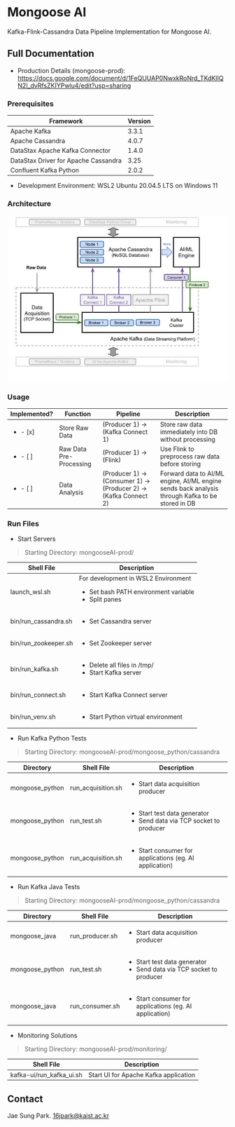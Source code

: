 # Mongoose AI
Kafka-Flink-Cassandra Data Pipeline Implementation for Mongoose AI.

## Full Documentation
* Production Details (mongoose-prod): https://docs.google.com/document/d/1FeQUUAP0NwxkRoNrd_TKdKlIQN2l_dvRfsZKIYPwlu4/edit?usp=sharing

### Prerequisites<a id="1-1"></a>
| Framework         | Version |
| ----------------- | ------------- |
| Apache Kafka      | 3.3.1  |
| Apache Cassandra  | 4.0.7  |
| DataStax Apache Kafka Connector | 1.4.0 |
| DataStax Driver for Apache Cassandra | 3.25 |
| Confluent Kafka Python | 2.0.2 |

* Development Environment: WSL2 Ubuntu 20.04.5 LTS on Windows 11

### Architecture<a id="1-2"></a>
![Alt text](/architecture.jpg?raw=true "Data Pipeline Architecture")

### Usage<a id="1-3"></a>
| Implemented? | Function | Pipeline | Description |
| -------- | -------- | -------- | ----------- |
| <ul><li>- [x] </li></ul> | Store Raw Data | (Producer 1) → (Kafka Connect 1) | Store raw data immediately into DB without processing |
| <ul><li>- [ ] </li></ul> | Raw Data Pre-Processing | (Producer 1) → (Flink) | Use Flink to preprocess raw data before storing |
| <ul><li>- [ ] </li></ul> | Data Analysis | (Producer 1) → (Consumer 1) → (Producer 2) → (Kafka Connect 2) | Forward data to AI/ML engine, AI/ML engine sends back analysis through Kafka to be stored in DB |

### Run Files<a id="4-2"></a>
* Start Servers
> Starting Directory: mongooseAI-prod/

| Shell File | Description |
| ---------- | ----------- |
| launch_wsl.sh | For development in WSL2 Environment <br><ul><li>Set bash PATH environment variable</li><li>Split panes</li></ul> |
| bin/run_cassandra.sh | <ul><li>Set Cassandra server</li></ul> |
| bin/run_zookeeper.sh | <ul><li>Set Zookeeper server</li></ul> |
| bin/run_kafka.sh | <ul><li>Delete all files in /tmp/</li><li>Start Kafka server</li></ul> |
| bin/run_connect.sh | <ul><li>Start Kafka Connect server</li></ul> |
| bin/run_venv.sh | <ul><li>Start Python virtual environment</li></ul> |

* Run Kafka Python Tests
> Starting Directory: mongooseAI-prod/mongoose_python/cassandra

| Directory | Shell File | Description |
| --------- | ---------- | ----------- |
| mongoose_python | run_acquisition.sh | <ul><li>Start data acquisition producer</li></ul> |
| mongoose_python | run_test.sh | <ul><li>Start test data generator</li><li>Send data via TCP socket to producer</li></ul> |
| mongoose_python | run_acquisition.sh | <ul><li>Start consumer for applications (eg. AI application) </li></ul> |

* Run Kafka Java Tests
> Starting Directory: mongooseAI-prod/mongoose_python/cassandra

| Directory | Shell File | Description |
| --------- | ---------- | ----------- |
| mongoose_java | run_producer.sh | <ul><li>Start data acquisition producer</li></ul> |
| mongoose_python | run_test.sh | <ul><li>Start test data generator</li><li>Send data via TCP socket to producer</li></ul> |
| mongoose_java | run_consumer.sh | <ul><li>Start consumer for applications (eg. AI application) </li></ul> |

* Monitoring Solutions
> Starting Directory: mongooseAI-prod/monitoring/

| Shell File | Description |
| ---------- | ----------- |
| kafka-ui/run_kafka_ui.sh | Start UI for Apache Kafka application |

<!-- -------------------------------------------------------------------------------------------------------------------------------------------------- -->

<!-- ## Table of Contents
- [(1) Overview](#1)
  * [(1.1) Prerequisites](#1-1)
  * [(1.2) Architecture](#1-2)
  * [(1.3) Usage](#1-3)
- [(2) Directory Structure](#2)
- [(3) Configurations](#3)
  * [(3.1) Ports](#3-1)
  * [(3.2) Logging](#3-2)
- [(4) Getting Started](#4)
  * [(4.1) Setup](#4-1)
  * [(4.2) Run Files](#4-2)
  * [(4.3) Edit Config Files](#4-3)

## (1) Overview<a id="1"></a>

### (1.1) Prerequisites<a id="1-1"></a>
| Framework         | Version |
| ----------------- | ------------- |
| Apache Kafka      | 3.3.1  |
| Apache Cassandra  | 4.0.7  |
| DataStax Apache Kafka Connector | 1.4.0 |
| DataStax Driver for Apache Cassandra | 3.25 |
| Confluent Kafka Python | 2.0.2 |

* Development Environment: WSL2 Ubuntu 20.04.5 LTS on Windows 11

### (1.2) Architecture<a id="1-2"></a>
![Alt text](/architecture.jpg?raw=true "Data Pipeline Architecture")

### (1.3) Usage<a id="1-3"></a>
| Implemented? | Function | Pipeline | Description |
| -------- | -------- | -------- | ----------- |
| - [x] | Store Raw Data | (Producer 1) → (Kafka Connect 1) | Store raw data immediately into DB without processing |
| - [ ] | Raw Data Pre-Processing | (Producer 1) → (Flink) | Use Flink to preprocess raw data before storing |
| - [ ] | Data Analysis | (Producer 1) → (Consumer 1) → (Producer 2) → (Kafka Connect 2) | Forward data to AI/ML engine, AI/ML engine sends back analysis through Kafka to be stored in DB |

## (2) Directory Structure<a id="2"></a>

```
mongooseAI-prod
    .
    ├── bin                     # shell files to run servers
    ├── downloads               # download tar files
    .
    ├── apache-cassandra-4.0.7      # Apache Cassandra files installed from apache-cassandra-4.0.7-bin.tar.gz
    ├── kafka_2.13-3.3.1            # Apache Kafka files installed from kafka_2.13-3.3.1.tgz
    .
    ├── kafka-connect               # DataStax Kafka Connector files installed from kafka-connect-cassandra-sink-1.4.0.tar.gz
    ├──├── kafka-connect-cassandra-sink-1.4.0
    ├──├──├── conf
    ├──├──├── conf-prod             # custom configurations for Kafka Connect
    .
    ├── mongoose_java
    ├──├── src
    ├──├──├── main
    ├──├──├──├── java
    ├──├──├──├──├── kafka           # Java implementation of Kafka applications
    ├──├──├──├──├── resources
    .
    ├── mongoose_python
    ├──├── cassandra                # Cassandra applications, CQL code
    ├──├──├── cql
    ..
    ├──├── kafka                    # Python implementation of Kafka applications
    ├──├──├── ai-agent
    ├──├──├── data_acquisition
    ├──├──├── test_data
    .
    ├── monitoring                  # Monitoring applications for Kafka, Cassandra.
    ├──├── kafka-ui
    .
    ├── python-env                  # Python virtual environment files.
```

##### Apache Kafka
```
/kafka_2.13-3.3.1
    .
    ├── LICENSE
    ├── NOTICE
    ├── bin                   
    ├── config                  # config files containing customized .properties files
    ├── libs                    
    ├── licenses
    ├── logs
    └── site-docs
```

##### Apache Cassandra
```
/apache-cassandra-4.0.7
    .
    ├── LICENSE
    ├── NOTICE
    ├── CHANGES
    ├── NEWS
    ├── bin                   
    ├── conf                    # config files containing customized .properties, logback files
    ├── libs                    
    ├── data                    # keyspaces, tables, and associated data
    ├── doc
    ├── logs
    └── pylib
    └── tools
```
> The `conf` and `data` files contain customized configurations and data for keyspaces, tables.

##### DataStax Apache Kafka Connector
```
/kafka-connect/kafka-connect-cassandra-sink-1.4.0/
    .
    ├── LICENSE
    ├── README.md
    ├── THIRD-PARTY
    ├── conf
    ├── conf-prod
    └── kafka-connect-cassandra-sink-1.4.0.jar
```

## (3) Configurations<a id="3"></a>

### (3.1) Ports<a id="3-1"></a>
| Application | Port | Edit File |
| ----------- | ---- | --------- |
| Cassandra | 9042 | apache-cassandra-4.0.7/conf/cassandra.yaml |
| Zookeeper | 2181 | kafka_2.13-3.3.1/config/server.properties|
| Kafka | 9092 | kafka_2.13-3.3.1/config/server.properties |
| Test Data Acquisition | 4444 | mongoose_python/kafka/data_acquisition/data_acquisition.py |
| UI for Apache Kafka | 8080 | monitoring/kafka-ui/docker-compose-kafka-ui.yaml |

### (3.2) Logging<a id="3-2"></a>
| Framework | Log File | Location |
| ----------- | ---- | --------- |
| Cassandra | <ul><li>debug.log</li><li>system.log</li></ul> | apache-cassandra-4.0.7/logs/ |
| Kafka, Zookeeper Brokers | <ul><li>server.log</li><li>state-change.log</li></ul> | kafka_2.13-3.3.1/logs/ |
| Kafka Connect | <ul><li>connect.log</li></ul> | kafka_2.13-3.3.1/logs/ |
| (Java) Kafka Producer | <ul><li>logging.log</li></ul> | mongoose_java/ |
| (Python) Cassandra App | <ul><li>cassandra_setup.log</li></ul> | mongoose_python/cassandra/logs/ |
| (Python) Data Acquisition Service | <ul><li>data_acquisition.log</li></ul> | mongoose_python/kafka/data_acquisition/logs/ |
| (Python) AI Agent | <ul><li>consumer.log</li></ul> | monogoose_python/kafka/ai-agent/logs/ |

## (4) Getting Started<a id="4"></a>

### (4-1) Setup<a id="4-1"></a>
* Install Kafka
> Starting Directory: mongooseAI-prod/
```
tar -xzf ./downloads/kafka_2.13-3.3.1.tgz
```

* Install Cassandra
> Starting Directory: mongooseAI-prod/
```
tar xzvf ./downloads/apache-cassandra-4.0.7-bin.tar.gz
```

##### Kafka Connector Setup
* Install DataStax Kafka Connector
> Starting Directory: mongooseAI-prod/
```
mkdir kafka-connect
cd ./kafka-connect/
tar xzf ../downloads/kafka-connect-cassandra-sink-1.4.0.tar.gz
```

* Configure connect-standalone.properties
> Starting Directory: mongooseAI-prod/kafka-connect/
```
cd ../kafka_2.13-3.3.1/config/

# Configure path to Kafka Connect JAR file
echo plugin.path=~/mongooseAI-prod/kafka-connect/kafka-connect-cassandra-sink-1.4.0/kafka-connect-cassandra-sink-1.4.0.jar > connect-standalone.properties
```

* Edit connect-standalone.properties
```
key.converter=org.apache.kafka.connect.storage.StringConverter
key.converter.schemas.enable=false
value.converter.schemas.enable=false
```

* Move and configure cassandra-sink-standalone.properties
> Starting Directory: mongooseAI-prod/kafka-conncet/
```
mkdir ./kafka-connect-cassandra-sink-1.4.0/conf-prod
cd kafka-connect-cassandra-sink-1.4.0/conf-prod
cp ../conf/cassandra-sink-standalone.properties.sample cassandra-sink-standalone.properties
```

* Edit cassandra-sink-standalone.properties according to Cassandra DB structure
> Details in mongooseAI-prod/kafka-connect/README.md

* Configure Kafka Connect logging
> kafka_2.13-3.3.1/config/connect-log4j.properties

##### Python Virtual Environment Setup
* Install Virtual Environment
> Starting Directory: mongooseAI-prod/
```
pip3 install virtualenv
python3 -m venv python-env

source python-env/bin/activate
```

* Install DataStax Cassandra Python Driver
```
pip3 install cassandra-driver
```

* Install Confluent Kafka Python Client
```
pip3 install confluent-kafka
```

### (4-2) Run Files<a id="4-2"></a>
* Start Servers
> Starting Directory: mongooseAI-prod/

| Shell File | Description |
| ---------- | ----------- |
| launch_wsl.sh | For development in WSL2 Environment <br><ul><li>Set bash PATH environment variable</li><li>Split panes</li></ul> |
| bin/run_cassandra.sh | <ul><li>Set Cassandra server</li></ul> |
| bin/run_zookeeper.sh | <ul><li>Set Zookeeper server</li></ul> |
| bin/run_kafka.sh | <ul><li>Delete all files in /tmp/</li><li>Start Kafka server</li></ul> |
| bin/run_connect.sh | <ul><li>Start Kafka Connect server</li></ul> |
| bin/run_venv.sh | <ul><li>Start Python virtual environment</li></ul> |

* Run Kafka Python Tests
> Starting Directory: mongooseAI-prod/mongoose_python/cassandra

| Directory | Shell File | Description |
| --------- | ---------- | ----------- |
| mongoose_python | run_acquisition.sh | <ul><li>Start data acquisition producer</li></ul> |
| mongoose_python | run_test.sh | <ul><li>Start test data generator</li><li>Send data via TCP socket to producer</li></ul> |
| mongoose_python | run_acquisition.sh | <ul><li>Start consumer for applications (eg. AI application) </li></ul> |

* Run Kafka Java Tests
> Starting Directory: mongooseAI-prod/mongoose_python/cassandra

| Directory | Shell File | Description |
| --------- | ---------- | ----------- |
| mongoose_java | run_producer.sh | <ul><li>Start data acquisition producer</li></ul> |
| mongoose_python | run_test.sh | <ul><li>Start test data generator</li><li>Send data via TCP socket to producer</li></ul> |
| mongoose_java | run_consumer.sh | <ul><li>Start consumer for applications (eg. AI application) </li></ul> |

* Monitoring Solutions
> Starting Directory: mongooseAI-prod/monitoring/

| Shell File | Description |
| ---------- | ----------- |
| kafka-ui/run_kafka_ui.sh | Start UI for Apache Kafka application |

### (4-3) Edited Config Files<a id="4-3"></a>
* Kafka Config Files: __kafka_2.13-3.3.1/config__

| Edited Files | Description |
| ------------ | ----------- |
| connect-log4j.properties | Add Kafka Connect log properties, Kafka log settings |
| server.properties | Configure 'listeners' for Kafka broker, Zookeeper broker |
| producer.properties | Configure list of brokers used for bootstrapping knowledge about cluster |
| consumer.properties | Configure list of brokers used for bootstrapping knowledge about cluster |
| connect-standalone.properties | Configure converters and schemas needed for Kafka Connect |
| kafka-server-start.sh | Check allocation of memory for Kafka server |

* Kafka Connect Config Files: __kafka-connect/kafka-connect-cassandra-sink-1.4.0/conf-prod__

| Edited Files | Description |
| ------------ | ----------- |
| cassandra-sink-standalone.properties | All configurations for standalone mode of Kafka Connect |

* Cassandra Config Files: __apache-cassandra-4.0.7/conf__

| Edited Files | Description |
| ------------ | ----------- |
| cassandra-env.sh | Check allocation of memory for Cassandra |
| cassandra.yaml | All Cassandra configurations |


**Note***: must edit .bashrc file and include path to `/kafka_2.13-3.3.1/bin/` to use shell commands without having to input full path* -->

<!-- -------------------------------------------------------------------------------------------------------------------------------------------------- -->

## Contact
Jae Sung Park.
16jpark@kaist.ac.kr
